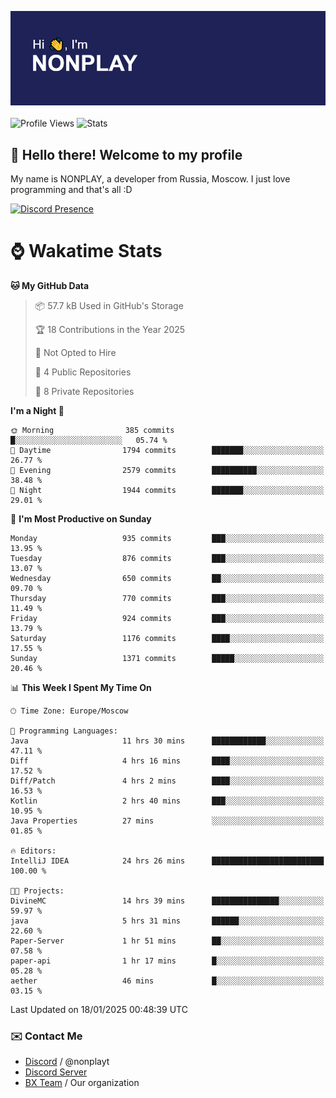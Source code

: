 ![Discord Presence](./header.png)
<br></br>
![Profile Views](https://komarev.com/ghpvc/?username=NONPLAYT&color=blue&style=for-the-badge)
![Stats](https://img.shields.io/badge/0%25-OPTIMIZED-orange?style=for-the-badge)


## :wave: Hello there! Welcome to my profile

My name is NONPLAY, a developer from Russia, Moscow. I just love programming and that's all :D

[![Discord Presence](https://lanyard.cnrad.dev/api/597087584090587177?showDisplayName=true)](https://discord.com/users/597087584090587177) 

# ⌚ Wakatime Stats

<!--START_SECTION:waka-->
**🐱 My GitHub Data** 

> 📦 57.7 kB Used in GitHub's Storage 
 > 
> 🏆 18 Contributions in the Year 2025
 > 
> 🚫 Not Opted to Hire
 > 
> 📜 4 Public Repositories 
 > 
> 🔑 8 Private Repositories 
 > 
**I'm a Night 🦉** 

```text
🌞 Morning                385 commits         █░░░░░░░░░░░░░░░░░░░░░░░░   05.74 % 
🌆 Daytime                1794 commits        ███████░░░░░░░░░░░░░░░░░░   26.77 % 
🌃 Evening                2579 commits        ██████████░░░░░░░░░░░░░░░   38.48 % 
🌙 Night                  1944 commits        ███████░░░░░░░░░░░░░░░░░░   29.01 % 
```
📅 **I'm Most Productive on Sunday** 

```text
Monday                   935 commits         ███░░░░░░░░░░░░░░░░░░░░░░   13.95 % 
Tuesday                  876 commits         ███░░░░░░░░░░░░░░░░░░░░░░   13.07 % 
Wednesday                650 commits         ██░░░░░░░░░░░░░░░░░░░░░░░   09.70 % 
Thursday                 770 commits         ███░░░░░░░░░░░░░░░░░░░░░░   11.49 % 
Friday                   924 commits         ███░░░░░░░░░░░░░░░░░░░░░░   13.79 % 
Saturday                 1176 commits        ████░░░░░░░░░░░░░░░░░░░░░   17.55 % 
Sunday                   1371 commits        █████░░░░░░░░░░░░░░░░░░░░   20.46 % 
```


📊 **This Week I Spent My Time On** 

```text
🕑︎ Time Zone: Europe/Moscow

💬 Programming Languages: 
Java                     11 hrs 30 mins      ████████████░░░░░░░░░░░░░   47.11 % 
Diff                     4 hrs 16 mins       ████░░░░░░░░░░░░░░░░░░░░░   17.52 % 
Diff/Patch               4 hrs 2 mins        ████░░░░░░░░░░░░░░░░░░░░░   16.53 % 
Kotlin                   2 hrs 40 mins       ███░░░░░░░░░░░░░░░░░░░░░░   10.95 % 
Java Properties          27 mins             ░░░░░░░░░░░░░░░░░░░░░░░░░   01.85 % 

🔥 Editors: 
IntelliJ IDEA            24 hrs 26 mins      █████████████████████████   100.00 % 

🐱‍💻 Projects: 
DivineMC                 14 hrs 39 mins      ███████████████░░░░░░░░░░   59.97 % 
java                     5 hrs 31 mins       ██████░░░░░░░░░░░░░░░░░░░   22.60 % 
Paper-Server             1 hr 51 mins        ██░░░░░░░░░░░░░░░░░░░░░░░   07.58 % 
paper-api                1 hr 17 mins        █░░░░░░░░░░░░░░░░░░░░░░░░   05.28 % 
aether                   46 mins             █░░░░░░░░░░░░░░░░░░░░░░░░   03.15 % 
```


 Last Updated on 18/01/2025 00:48:39 UTC
<!--END_SECTION:waka-->

### ✉️ Contact Me

- [Discord](https://discord.com/users/597087584090587177) / @nonplayt
- [Discord Server](https://discord.gg/p7cxhw7E2M)
- [BX Team](https://github.com/BX-Team) / Our organization
